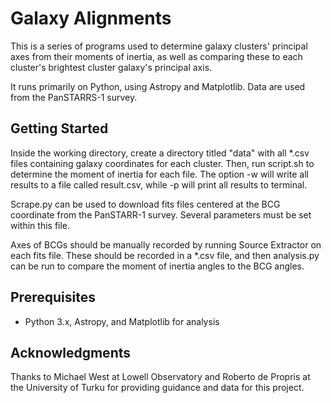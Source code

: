 # Galaxy Alignments

This is a series of programs used to determine galaxy clusters' principal axes from their moments of inertia, as well as comparing these to each cluster's brightest cluster galaxy's principal axis. 

It runs primarily on Python, using Astropy and Matplotlib. Data are used from the PanSTARRS-1 survey.

## Getting Started

Inside the working directory, create a directory titled "data" with all *.csv files containing galaxy coordinates for each cluster. Then, run script.sh to determine the moment of inertia for each file. The option -w will write all results to a file called result.csv, while -p will print all results to terminal.

Scrape.py can be used to download fits files centered at the BCG coordinate from the PanSTARR-1 survey. Several parameters must be set within this file.

Axes of BCGs should be manually recorded by running Source Extractor on each fits file. These should be recorded in a *.csv file, and then analysis.py can be run to compare the moment of inertia angles to the BCG angles.


## Prerequisites
* Python 3.x, Astropy, and Matplotlib for analysis

## Acknowledgments

Thanks to Michael West at Lowell Observatory and Roberto de Propris at the University of Turku for providing guidance and data for this project.
